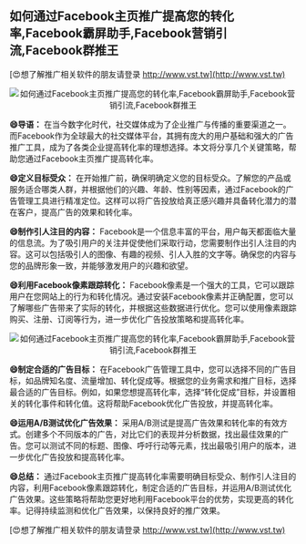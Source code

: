 ## **如何通过Facebook主页推广提高您的转化率,Facebook霸屏助手,Facebook营销引流,Facebook群推王**

[😍想了解推广相关软件的朋友请登录 http://www.vst.tw](http://www.vst.tw)

 <center><img src="https://vst.tw/MP4/tuiguang/png/1.png" alt="如何通过Facebook主页推广提高您的转化率,Facebook霸屏助手,Facebook营销引流,Facebook群推王"></center>

**😄导语：**
在当今数字化时代，社交媒体成为了企业推广与传播的重要渠道之一。而Facebook作为全球最大的社交媒体平台，其拥有庞大的用户基础和强大的广告推广工具，成为了各类企业提高转化率的理想选择。本文将分享几个关键策略，帮助您通过Facebook主页推广提高转化率。

**😄定义目标受众：**
在开始推广前，确保明确定义您的目标受众。了解您的产品或服务适合哪类人群，并根据他们的兴趣、年龄、性别等因素，通过Facebook的广告管理工具进行精准定位。这样可以将广告投放给真正感兴趣并具备转化潜力的潜在客户，提高广告的效果和转化率。

**😄制作引人注目的内容：**
Facebook是一个信息丰富的平台，用户每天都面临大量的信息流。为了吸引用户的关注并促使他们采取行动，您需要制作出引人注目的内容。这可以包括吸引人的图像、有趣的视频、引人入胜的文字等。确保您的内容与您的品牌形象一致，并能够激发用户的兴趣和欲望。

**😄利用Facebook像素跟踪转化：**
Facebook像素是一个强大的工具，它可以跟踪用户在您网站上的行为和转化情况。通过安装Facebook像素并正确配置，您可以了解哪些广告带来了实际的转化，并根据这些数据进行优化。您可以使用像素跟踪购买、注册、订阅等行为，进一步优化广告投放策略和提高转化率。

 <center><img src="https://vst.tw/MP4/tuiguang/png/5.png" alt="如何通过Facebook主页推广提高您的转化率,Facebook霸屏助手,Facebook营销引流,Facebook群推王"></center>

**😄制定合适的广告目标：**
在Facebook广告管理工具中，您可以选择不同的广告目标，如品牌知名度、流量增加、转化促成等。根据您的业务需求和推广目标，选择最合适的广告目标。例如，如果您想提高转化率，选择“转化促成”目标，并设置相关的转化事件和转化值。这将帮助Facebook优化广告投放，并提高转化率。

**😄运用A/B测试优化广告效果：**
采用A/B测试是提高广告效果和转化率的有效方式。创建多个不同版本的广告，对比它们的表现并分析数据，找出最佳效果的广告。您可以测试不同的标题、图像、呼吁行动等元素，找出最吸引用户的版本，进一步优化广告投放和提高转化率。

**😄总结：**
通过Facebook主页推广提高转化率需要明确目标受众、制作引人注目的内容，利用Facebook像素跟踪转化，制定合适的广告目标，并运用A/B测试优化广告效果。这些策略将帮助您更好地利用Facebook平台的优势，实现更高的转化率。记得持续监测和优化广告效果，以保持良好的推广效果。

[😍想了解推广相关软件的朋友请登录 http://www.vst.tw](http://www.vst.tw)



